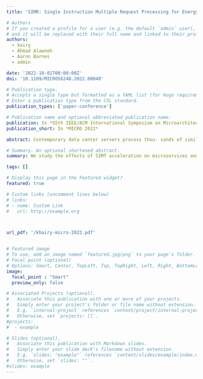 ```yaml
---
title: 'SIMR: Single Instruction Multiple Request Processing for Energy-Efficient Data Center Microservices'

# Authors
# If you created a profile for a user (e.g. the default `admin` user), write the username (folder name) here
# and it will be replaced with their full name and linked to their profile.
authors:
  - kairy
  - Ahmad Alawneh
  - Aaron Barnes
  - admin

date: '2022-10-01T00:00:00Z'
doi: '10.1109/MICRO56248.2022.00040'

# Publication type.
# Accepts a single type but formatted as a YAML list (for Hugo requirements).
# Enter a publication type from the CSL standard.
publication_types: ['paper-conference']

# Publication name and optional abbreviated publication name.
publication: In *55th IEEE/ACM International Symposium on Microarchitecture (MICRO)*
publication_short: In *MICRO 2022*

abstract: Contemporary data center servers process thou- sands of similar, independent requests per minute. In the inter- est of programmer productivity and ease of scaling, workloads in data centers have shifted from single monolithic processes toward a micro and nanoservice software architecture. As a result, single servers are now packed with many threads executing the same, relatively small task on different data. State-of-the-art data centers run these microservices on multi-core CPUs. However, the flexibility offered by traditional CPUs comes at an energy-efficiency cost. The Multiple Instruc- tion Multiple Data execution model misses opportunities to aggregate the similarity in contemporary microservices. We observe that the Single Instruction Multiple Thread execution model, employed by GPUs, provides better thread scaling and has the potential to reduce frontend and memory system energy consumption. However, contemporary GPUs are ill-suited for the latency-sensitive microservice space. To exploit the similarity in contemporary microservices, while maintaining acceptable latency, we propose the Request Processing Unit (RPU). The RPU combines elements of out- of-order CPUs with lockstep thread aggregation mechanisms found in GPUs to execute microservices in a Single Instruction Multiple Request (SIMR) fashion. To complement the RPU, we also propose a SIMR-aware software stack that uses novel mechanisms to batch requests based on their predicted control- flow, split batches based on predicted latency divergence and map per-request memory allocations to maximize coalescing opportunities. Our resulting RPU system processes 5.7× more requests/joule than multi-core CPUs, while increasing single thread latency by only 1.44×.

# Summary. An optional shortened abstract.
summary: We study the effects of SIMT acceleration on microservices and propose a novel accelerator, the Request Processing Unit (RPU) that stikes a balance between the energy-efficiency characteristics of GPUs and the latency reducing mechanisms of CPUs.

tags: []

# Display this page in the Featured widget?
featured: true

# Custom links (uncomment lines below)
# links:
# - name: Custom Link
#   url: http://example.org



url_pdf: '/khairy-micro-2022.pdf'


# Featured image
# To use, add an image named `featured.jpg/png` to your page's folder.
# Focal point (optional)
# Options: Smart, Center, TopLeft, Top, TopRight, Left, Right, BottomLeft, Bottom, BottomRight
image:
  focal_point : "Smart"
  preview_only: false

# Associated Projects (optional).
#   Associate this publication with one or more of your projects.
#   Simply enter your project's folder or file name without extension.
#   E.g. `internal-project` references `content/project/internal-project/index.md`.
#   Otherwise, set `projects: []`.
#projects:
#  - example

# Slides (optional).
#   Associate this publication with Markdown slides.
#   Simply enter your slide deck's filename without extension.
#   E.g. `slides: "example"` references `content/slides/example/index.md`.
#   Otherwise, set `slides: ""`.
#slides: example
---
```

